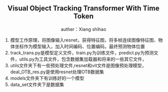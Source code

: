 ## <div style="text-align:center;">Visual Object Tracking Transformer With Time Token</div>
<div style="text-align:center;"> auther：Xiang shihao </div>

1. 模型工作原理，将图像输入resnet，获得特征图，将多帧连续图像特征图、物体坐标作为模型输入，加入时间编码、位置编码，最终预测物体位置
2. track_trans.py是模型定义文件，train.py为训练文件，predict.py为预测文件，utils.py为工具文件，包含数据集加载器和将来的一些其它文件，
3. utils文件夹下有一些预处理文件,resnet和vit文件是图像预处理模型，deal_OTB_res.py是使用resnet处理OTB数据集
4. models文件夹下有训练好的一个模型
5. data_set文件夹下是数据集
